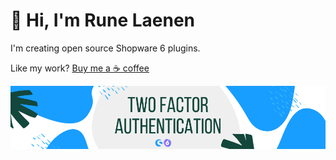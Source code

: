 # 👋 Hi, I'm Rune Laenen

I'm creating open source Shopware 6 plugins.

Like my work? [Buy me a ☕️ coffee](https://www.buymeacoffee.com/runelaenen)

[![Two Factor Authentication for Shopware 6](https://github.com/runelaenen/runelaenen/blob/master/plugin_2fa.png?raw=true)](//github.com/runelaenen/shopware6-two-factor-auth)
